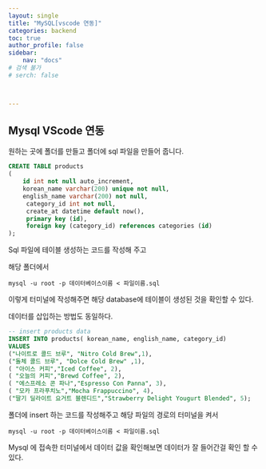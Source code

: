 ```yaml
---
layout: single
title: "MySQL[vscode 연동]"
categories: backend
toc: true
author_profile: false
sidebar:
    nav: "docs"
# 검색 불가
# serch: false 



---
```




## Mysql VScode 연동



원하는 곳에 폴더를 만들고 폴더에 sql 파일을 만들어 줍니다.

```sql
CREATE TABLE products 
(
    id int not null auto_increment, 
    korean_name varchar(200) unique not null, 
    english_name varchar(200) not null,
     category_id int not null, 
     create_at datetime default now(), 
     primary key (id), 
     foreign key (category_id) references categories (id) 
);
```

Sql 파일에 테이블 생성하는 코드를 작성해 주고 

해당 폴더에서 

```
mysql -u root -p 데이터베이스이름 < 파일이름.sql 
```

이렇게 터미널에 작성해주면 해당 database에 테이블이 생성된 것을 확인할 수 있다.

데이터를 삽입하는 방법도 동일하다.

```sql
-- insert products data
INSERT INTO products( korean_name, english_name, category_id)
VALUES
("나이트로 콜드 브루", "Nitro Cold Brew",1),
("돌체 콜드 브루", "Dolce Cold Brew" ,1),
( "아이스 커피","Iced Coffee", 2),
( "오늘의 커피","Brewd Coffee", 2),
( "에스프레소 콘 파나","Espresso Con Panna", 3),
( "모카 프라푸치노","Mocha Frappuccino", 4),
("딸기 딜라이트 요거트 블렌디드","Strawberry Delight Yougurt Blended", 5);
```

폴더에 insert 하는 코드를 작성해주고 해당 파일의 경로의 터미널을 켜서

```
mysql -u root -p 데이터베이스이름 < 파일이름.sql
```

Mysql 에 접속한 터미널에서 데이터 값을 확인해보면 데이터가 잘 들어간걸 확인 할 수 있다.

